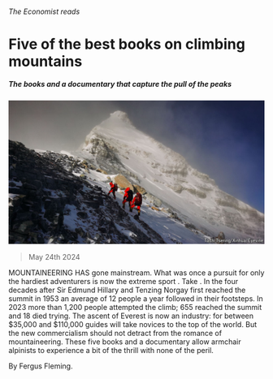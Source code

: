 ###### The Economist reads

# Five of the best books on climbing mountains 

##### The books and a documentary that capture the pull of the peaks 

![image](images/20240525_BLP507.jpg) 

> May 24th 2024 

MOUNTAINEERING HAS gone mainstream. What was once a pursuit for only the hardiest adventurers is now the extreme sport . Take . In the four decades after Sir Edmund Hillary and Tenzing Norgay first reached the summit in 1953 an average of 12 people a year followed in their footsteps. In 2023 more than 1,200 people attempted the climb; 655 reached the summit and 18 died trying. The ascent of Everest is now an industry: for between $35,000 and $110,000 guides will take novices to the top of the world. But the new commercialism should not detract from the romance of mountaineering. These five books and a documentary allow armchair alpinists to experience a bit of the thrill with none of the peril. 

By Fergus Fleming. 

